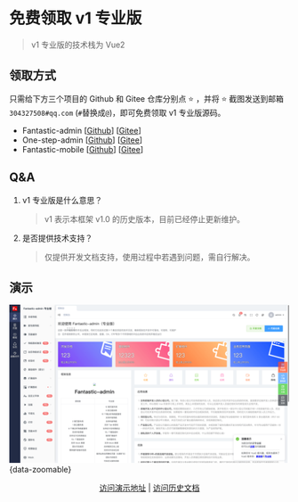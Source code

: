 <script setup>
import { withBase } from 'vitepress'
</script>

# 免费领取 v1 专业版

> v1 专业版的技术栈为 Vue2

## 领取方式

只需给下方三个项目的 Github 和 Gitee 仓库分别点 ⭐️ ，并将 ⭐️ 截图发送到邮箱 `304327508#qq.com` (`#`替换成`@`)，即可免费领取 v1 专业版源码。

- Fantastic-admin [[Github](https://github.com/fantastic-admin/basic)] [[Gitee](https://gitee.com/fantastic-admin/basic)]
- One-step-admin [[Github](https://github.com/one-step-admin/basic)] [[Gitee](https://gitee.com/one-step-admin/basic)]
- Fantastic-mobile [[Github](https://github.com/fantastic-mobile/basic)] [[Gitee](https://gitee.com/fantastic-mobile/basic)]

## Q&A

1. v1 专业版是什么意思？

    > v1 表示本框架 v1.0 的历史版本，目前已经停止更新维护。

2. 是否提供技术支持？

    > 仅提供开发文档支持，使用过程中若遇到问题，需自行解决。

## 演示

![](public/v1-pro.png){data-zoomable}

<p align="center">
  <a href="https://fantastic-admin.hurui.me/v1-pro-example/" target="_blank">访问演示地址</a>
  |
  <a href="https://fantastic-admin.hurui.me/v1-docs/" target="_blank">访问历史文档</a>
</p>